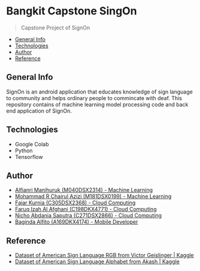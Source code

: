 # Bangkit Capstone SingOn
> Capstone Project of SignOn

 - [General Info](#General-Info)
 - [Technologies](#Technologies)
 - [Author](#Author)
 - [Reference](#Reference)

## General Info
SignOn is an android application that educates knowledge of sign language to community and helps ordinary people to commincate with deaf. This repository contains of machine learning model processing code and back end application of SignOn.

## Technologies
- Google Colab
- Python 
- Tensorflow

## Author
- [Alfianri Manihuruk (M040DSX2314) - Machine Learning](https://github.com/Alfianri-Manihuruk)
- [Mohammad R Chairul Azizi (M181DSX0199) - Machine Learning](https://github.com/)
- [Fajar Kurnia (C305DSX2368) - Cloud Computing](https://github.com/)
- [Faruq Izah Al Afghani (C198DKX4771) - Cloud Computing](https://github.com/)
- [Nicho Abdania Saputra (C271DSX2866) - Cloud Computing](https://github.com/)
- [Baginda Alfito (A169DKX4174) - Mobile Developer](https://github.com/)


## Reference
- [Dataset of American Sign Language RGB from Victor Geislinger | Kaggle](https://www.kaggle.com/datasets/mrgeislinger/asl-rgb-depth-fingerspelling-spelling-it-out)
- [Dataset of American Sign Language Alphabet from Akash | Kaggle](https://www.kaggle.com/datasets/grassknoted/asl-alphabet?resource=download-directory)

